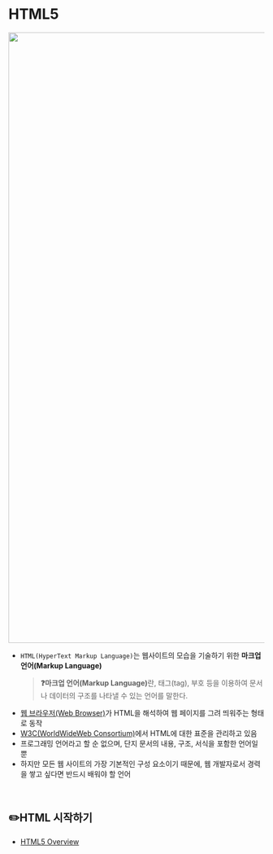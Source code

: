 # HTML5

<img src="https://www.freecodecamp.org/korean/news/content/images/size/w2000/2023/10/html.png" width="1200">  

- `HTML(HyperText Markup Language)`는 웹사이트의 모습을 기술하기 위한 <b>마크업 언어(Markup Language)</b>
    > <b>❓마크업 언어(Markup Language)</b>란, 태그(tag), 부호 등을 이용하여 문서나 데이터의 구조를 나타낼 수 있는 언어를 말한다.  
- [웹 브라우저(Web Browser)](https://namu.wiki/w/%EC%9B%B9%20%EB%B8%8C%EB%9D%BC%EC%9A%B0%EC%A0%80)가 HTML을 해석하여 웹 페이지를 그려 띄워주는 형태로 동작
- [W3C(WorldWideWeb Consortium)](https://www.w3.org/)에서 HTML에 대한 표준을 관리하고 있음
- 프로그래밍 언어라고 할 순 없으며, 단지 문서의 내용, 구조, 서식을 포함한 언어일 뿐
- 하지만 모든 웹 사이트의 가장 기본적인 구성 요소이기 때문에, 웹 개발자로서 경력을 쌓고 싶다면 반드시 배워야 할 언어  

<br>

## ✏️HTML 시작하기
- [HTML5 Overview](/Frontend/HTML5/HTML%20Overview.md)
